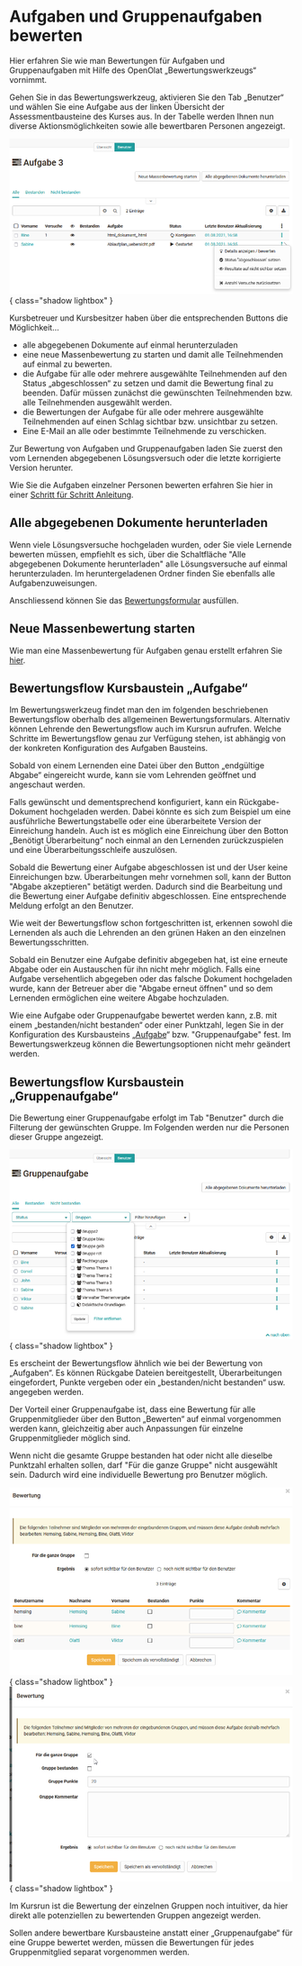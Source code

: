 # Aufgaben und Gruppenaufgaben bewerten

Hier erfahren Sie wie man Bewertungen für Aufgaben und Gruppenaufgaben mit Hilfe des OpenOlat „Bewertungswerkzeugs“ vornimmt.

Gehen Sie in das Bewertungswerkzeug, aktivieren Sie den Tab „Benutzer“ und wählen Sie eine Aufgabe aus der linken Übersicht der Assessmentbausteine des Kurses aus.  In der Tabelle werden Ihnen nun diverse Aktionsmöglichkeiten sowie alle bewertbaren Personen angezeigt.

![Aufgaben im Bewertungswerkzeug](assets/Aufgaben_Bewertungswerkzeug.png){ class="shadow lightbox" }

Kursbetreuer und Kursbesitzer haben über die entsprechenden Buttons die Möglichkeit…

* alle abgegebenen Dokumente auf einmal herunterzuladen
* eine neue Massenbewertung zu starten und damit alle Teilnehmenden auf einmal zu bewerten.
* die Aufgabe für alle oder mehrere ausgewählte Teilnehmenden auf den Status „abgeschlossen“ zu setzen und damit die Bewertung final zu beenden. Dafür müssen zunächst die gewünschten Teilnehmenden bzw. alle Teilnehmenden ausgewählt werden.
* die Bewertungen der Aufgabe für alle oder mehrere ausgewählte Teilnehmenden auf einen Schlag sichtbar bzw. unsichtbar zu setzen.
* Eine E-Mail an alle oder bestimmte Teilnehmende zu verschicken.

Zur Bewertung von Aufgaben und Gruppenaufgaben laden Sie zuerst den vom Lernenden abgegebenen Lösungsversuch oder die letzte korrigierte Version herunter.

Wie Sie die Aufgaben einzelner Personen bewerten erfahren Sie hier in einer [Schritt für Schritt Anleitung](Assessment_of_learners.de.md).

## Alle abgegebenen Dokumente herunterladen

Wenn viele Lösungsversuche hochgeladen wurden, oder Sie viele Lernende bewerten müssen, empfiehlt es sich, über die Schaltfläche "Alle abgegebenen Dokumente herunterladen" alle Lösungsversuche auf einmal herunterzuladen. Im heruntergeladenen Ordner finden Sie ebenfalls alle Aufgabenzuweisungen.

Anschliessend können Sie das [Bewertungsformular](The_assessment_form.de.md) ausfüllen.

## Neue Massenbewertung starten

Wie man eine Massenbewertung für Aufgaben genau erstellt erfahren Sie [hier](../how-to/create_a_bulk_assessment_for_submission_tasks.de.md).

## Bewertungsflow Kursbaustein „Aufgabe“

Im Bewertungswerkzeug findet man den im folgenden beschriebenen Bewertungsflow oberhalb des allgemeinen Bewertungsformulars. Alternativ können Lehrende den Bewertungsflow auch im Kursrun aufrufen. Welche Schritte im Bewertungsflow genau zur Verfügung stehen, ist abhängig von der konkreten Konfiguration des Aufgaben Bausteins.

Sobald von einem Lernenden eine Datei über den Button „endgültige Abgabe“ eingereicht wurde, kann sie vom Lehrenden geöffnet und angeschaut werden.

Falls gewünscht und dementsprechend konfiguriert, kann ein Rückgabe-Dokument hochgeladen werden. Dabei könnte es sich zum Beispiel um eine ausführliche Bewertungstabelle oder eine überarbeitete Version der Einreichung handeln. Auch ist es möglich eine Einreichung über den Botton „Benötigt Überarbeitung“ noch einmal an den Lernenden zurückzuspielen und eine Überarbeitungsschleife auszulösen.

Sobald die Bewertung einer Aufgabe abgeschlossen ist und der User keine Einreichungen bzw. Überarbeitungen mehr vornehmen soll, kann der Button "Abgabe akzeptieren" betätigt werden. Dadurch sind die Bearbeitung und die Bewertung einer Aufgabe definitiv abgeschlossen. Eine entsprechende Meldung erfolgt an den Benutzer.

Wie weit der Bewertungsflow schon fortgeschritten ist, erkennen sowohl die Lernenden als auch die Lehrenden an den grünen Haken an den einzelnen Bewertungsschritten.

Sobald ein Benutzer eine Aufgabe definitiv abgegeben hat, ist eine erneute Abgabe oder ein Austauschen für ihn nicht mehr möglich. Falls eine Aufgabe versehentlich abgegeben oder das falsche Dokument hochgeladen wurde, kann der Betreuer aber die "Abgabe erneut öffnen" und so dem Lernenden ermöglichen eine weitere Abgabe hochzuladen.

Wie eine Aufgabe oder Gruppenaufgabe bewertet werden kann, z.B. mit einem „bestanden/nicht bestanden“ oder einer Punktzahl, legen Sie in der Konfiguration des Kursbausteins „[Aufgabe](../task/Task_-_Further_Configurations.de.md)“ bzw. "Gruppenaufgabe" fest. Im Bewertungswerkzeug können die Bewertungsoptionen nicht mehr geändert werden.

## Bewertungsflow Kursbaustein „Gruppenaufgabe“

Die Bewertung einer Gruppenaufgabe erfolgt im Tab "Benutzer" durch die Filterung der gewünschten Gruppe. Im Folgenden werden nur die Personen dieser Gruppe angezeigt.

![Gruppenaufgaben im Bewertungswerkzeug](assets/Gruppenaufgabe_Bewertungswerkzueg.png){ class="shadow lightbox" }

Es erscheint der Bewertungsflow ähnlich wie bei der Bewertung von „Aufgaben“. Es können Rückgabe Dateien bereitgestellt, Überarbeitungen eingefordert, Punkte vergeben oder ein „bestanden/nicht bestanden“ usw. angegeben werden.

Der Vorteil einer Gruppenaufgabe ist, dass eine Bewertung für alle
Gruppenmitglieder über den Button „Bewerten“ auf einmal vorgenommen werden kann, gleichzeitig aber auch Anpassungen für einzelne Gruppenmitglieder möglich sind.

Wenn nicht die gesamte Gruppe bestanden hat oder nicht alle dieselbe Punktzahl erhalten sollen, darf "Für die ganze Gruppe" nicht ausgewählt sein. Dadurch wird eine individuelle Bewertung pro Benutzer möglich.

![Gruppenaufgabe Einzelbewertung](assets/Gruppenbewertung_einzeln.png){ class="shadow lightbox" }
![Gruppenaufgabe Gruppenbewertung](assets/Gruppenbewertung1.png){ class="shadow lightbox" }

Im Kursrun ist die Bewertung der einzelnen Gruppen noch intuitiver, da hier direkt alle potenziellen zu bewertenden Gruppen angezeigt werden.

Sollen andere bewertbare Kursbausteine anstatt einer „Gruppenaufgabe“ für eine Gruppe bewertet werden, müssen die Bewertungen für jedes Gruppenmitglied separat vorgenommen werden.
